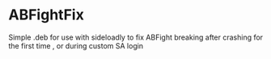 # ABFightFix
Simple .deb for use with sideloadly to fix ABFight breaking after crashing for the first time , or during custom SA login
